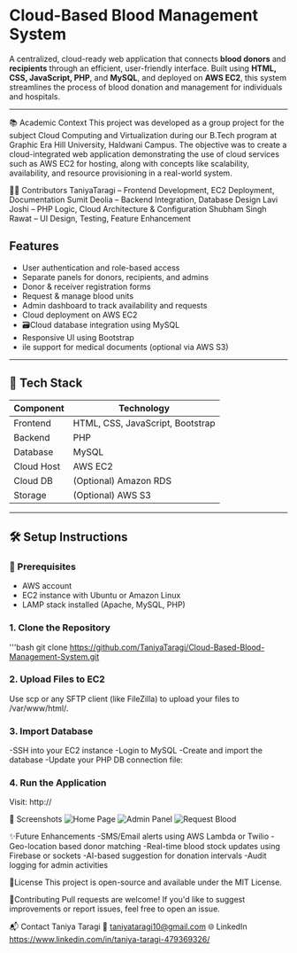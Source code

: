 # Cloud-Based Blood Management System

A centralized, cloud-ready web application that connects **blood donors** and **recipients** through an efficient, user-friendly interface. Built using **HTML, CSS, JavaScript, PHP**, and **MySQL**, and deployed on **AWS EC2**, this system streamlines the process of blood donation and management for individuals and hospitals.

---
📚 Academic Context
This project was developed as a group project for the subject Cloud Computing and Virtualization during our B.Tech program at Graphic Era Hill University, Haldwani Campus.
The objective was to create a cloud-integrated web application demonstrating the use of cloud services such as AWS EC2 for hosting, along with concepts like scalability, availability, and resource provisioning in a real-world system.

👨‍💻 Contributors
TaniyaTaragi – Frontend Development, EC2 Deployment, Documentation
Sumit Deolia – Backend Integration, Database Design
Lavi Joshi – PHP Logic, Cloud Architecture & Configuration
Shubham Singh Rawat – UI Design, Testing, Feature Enhancement

## Features
- User authentication and role-based access
- Separate panels for donors, recipients, and admins
- Donor & receiver registration forms
- Request & manage blood units
- Admin dashboard to track availability and requests
- Cloud deployment on AWS EC2
- 🗃Cloud database integration using MySQL
- Responsive UI using Bootstrap
- ile support for medical documents (optional via AWS S3)

---

## 🧰 Tech Stack

| Component   | Technology           |
|-------------|----------------------|
| Frontend    | HTML, CSS, JavaScript, Bootstrap |
| Backend     | PHP                  |
| Database    | MySQL                |
| Cloud Host  | AWS EC2              |
| Cloud DB    | (Optional) Amazon RDS |
| Storage     | (Optional) AWS S3     |

---


## 🛠️ Setup Instructions

### 🔧 Prerequisites
- AWS account
- EC2 instance with Ubuntu or Amazon Linux
- LAMP stack installed (Apache, MySQL, PHP)

### 1. Clone the Repository
'''bash
git clone https://github.com/TaniyaTaragi/Cloud-Based-Blood-Management-System.git
### 2. Upload Files to EC2
Use scp or any SFTP client (like FileZilla) to upload your files to /var/www/html/.
### 3. Import Database
-SSH into your EC2 instance
-Login to MySQL
-Create and import the database
-Update your PHP DB connection file:
### 4. Run the Application
Visit: http://<your-ec2-public-ip>

📸 Screenshots
![Home Page](assets/homepage.png)
![Admin Panel](assets/admin.png)
![Request Blood](assets/request.png)


✨Future Enhancements
-SMS/Email alerts using AWS Lambda or Twilio
-Geo-location based donor matching
-Real-time blood stock updates using Firebase or sockets
-AI-based suggestion for donation intervals
-Audit logging for admin activities

📜License
This project is open-source and available under the MIT License.

🤝Contributing
Pull requests are welcome! If you'd like to suggest improvements or report issues, feel free to open an issue.

📬 Contact
Taniya Taragi
📧 taniyataragi10@gmail.com
🌐 LinkedIn
https://www.linkedin.com/in/taniya-taragi-479369326/
